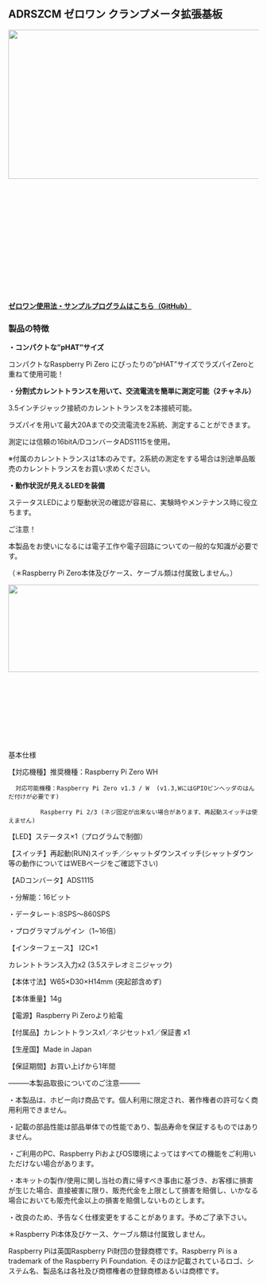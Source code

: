 <!--
---
name: adrszcm
class: board
type: other
formfactor: pHAT
manufacturer: BitTradeOne
description: ADRSZCM ゼロワン クランプメータ拡張基板
url: http://bit-trade-one.co.jp/adrszcm/
github: https://github.com/bit-trade-one/RasPi-Zero-One-Series/tree/master/4th/ADRSZCM_Clamp_Meter
buy: 
image: 'adrszcm.png'
pincount: 40
eeprom: no
power:
  '1':
  '2':
ground:
  '6':
  '9':
  '14':
  '20':
  '25':
  '30':
  '34':
  '39':
pin:
  '3':
    mode: i2c
  '5':
    mode: i2c
  '7':
    name: Enable
    mode: output
    active: high
i2c:
  '0x00':
    name: device display name
    device: chip name
-->
ADRSZCM ゼロワン クランプメータ拡張基板
------------------------

<img alt="" class="alignnone size-full wp-image-8673" height="300" sizes="(max-width: 696px) 100vw, 696px" src="http://bit-trade-one.co.jp/wp/wp-content/uploads/2018/12/a5bf0c32dc3d151575ded3c35cfef227.png" srcset="http://bit-trade-one.co.jp/wp/wp-content/uploads/2018/12/a5bf0c32dc3d151575ded3c35cfef227.png 696w, http://bit-trade-one.co.jp/wp/wp-content/uploads/2018/12/a5bf0c32dc3d151575ded3c35cfef227-300x129.png 300w" width="696"/>

![](data:image/svg+xml,%3Csvg%20xmlns=%22http://www.w3.org/2000/svg%22%20viewBox=%220%200%20696%20300%22%3E%3C/svg%3E)

**[ゼロワン使用法・サンプルプログラムはこちら（GitHub）](https://github.com/bit-trade-one/RasPi-Zero-One-Series)**

### 製品の特徴

**・コンパクトな”pHAT”サイズ**

コンパクトなRaspberry Pi Zero にぴったりの”pHAT”サイズでラズパイZeroと重ねて使用可能！

・**分割式カレントトランスを用いて、交流電流を簡単に測定可能（2チャネル）**

 3.5インチジャック接続のカレントトランスを2本接続可能。

ラズパイを用いて最大20Aまでの交流電流を2系統、測定することができます。

測定には信頼の16bitA/DコンバータADS1115を使用。

※付属のカレントトランスは1本のみです。2系統の測定をする場合は別途単品販売のカレントトランスをお買い求めください。

**・動作状況が見えるLEDを装備**

ステータスLEDにより駆動状況の確認が容易に、実験時やメンテナンス時に役立ちます。

ご注意！

本製品をお使いになるには電子工作や電子回路についての一般的な知識が必要です。

（＊Raspberry Pi Zero本体及びケース、ケーブル類は付属致しません。）

<img alt="" class="alignnone size-full wp-image-8674" height="176" sizes="(max-width: 696px) 100vw, 696px" src="http://bit-trade-one.co.jp/wp/wp-content/uploads/2018/12/a55fc5ff7d19fbba82dc5878cbe0aa6a.png" srcset="http://bit-trade-one.co.jp/wp/wp-content/uploads/2018/12/a55fc5ff7d19fbba82dc5878cbe0aa6a.png 696w, http://bit-trade-one.co.jp/wp/wp-content/uploads/2018/12/a55fc5ff7d19fbba82dc5878cbe0aa6a-300x76.png 300w" width="696"/>

![](data:image/svg+xml,%3Csvg%20xmlns=%22http://www.w3.org/2000/svg%22%20viewBox=%220%200%20696%20176%22%3E%3C/svg%3E)

基本仕様

【対応機種】推奨機種：Raspberry Pi Zero  WH

      対応可能機種：Raspberry Pi Zero v1.3 / W  (v1.3,WにはGPIOピンヘッダのはんだ付けが必要です)

             Raspberry Pi 2/3 (ネジ固定が出来ない場合があります、再起動スイッチは使えません)

【LED】ステータス×1（プログラムで制御）

【スイッチ】再起動(RUN)スイッチ／シャットダウンスイッチ(シャットダウン等の動作についてはWEBページをご確認下さい)

【ADコンバータ】ADS1115

・分解能：16ビット

・データレート:8SPS～860SPS

・プログラマブルゲイン（1~16倍）

【インターフェース】 I2C×1

カレントトランス入力x2 (3.5ステレオミニジャック)

【本体寸法】W65×D30×H14mm (突起部含めず)

【本体重量】14g

【電源】Raspberry Pi Zeroより給電

【付属品】カレントトランスx1／ネジセットx1／保証書 x1

【生産国】Made in Japan

【保証期間】お買い上げから1年間

―――本製品取扱についてのご注意―――

・本製品は、ホビー向け商品です。個人利用に限定され、著作権者の許可なく商用利用できません。

・記載の部品性能は部品単体での性能であり、製品寿命を保証するものではありません。

・ご利用のPC、Raspberry PiおよびOS環境によってはすべての機能をご利用いただけない場合があります。

・本キットの製作/使用に関し当社の責に帰すべき事由に基づき、お客様に損害が生じた場合、直接被害に限り、販売代金を上限として損害を賠償し、いかなる場合においても販売代金以上の損害を賠償しないものとします。

・改良のため、予告なく仕様変更をすることがあります。予めご了承下さい。

＊Raspberry Pi本体及びケース、ケーブル類は付属致しません。

Raspberry Piは英国Raspberry Pi財団の登録商標です。Raspberry Pi is a trademark of the Raspberry Pi Foundation. そのほか記載されているロゴ、システム名、製品名は各社及び商標権者の登録商標あるいは商標です。
